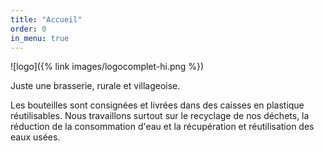 ```yaml
---
title: "Accueil"
order: 0
in_menu: true
---
```

![logo]({% link images/logocomplet-hi.png %})

Juste une brasserie, rurale et villageoise.

Les bouteilles sont consignées et livrées dans des caisses en plastique réutilisables. Nous travaillons surtout sur le recyclage de nos déchets, la réduction de la consommation d'eau et la récupération et réutilisation des eaux usées. 